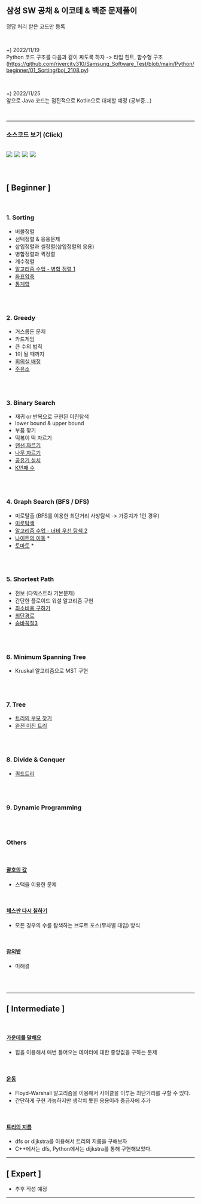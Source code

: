 ## 삼성 SW 공채 & 이코테 & 백준 문제풀이

정답 처리 받은 코드만 등록
   
<br/>

+) 2022/11/19 <br/>
Python 코드 구조를 다음과 같이 짜도록 하자 -> 타입 힌트, 함수형 구조 
(https://github.com/rivercity310/Samsung_Software_Test/blob/main/Python/beginner/01_Sorting/boj_2108.py)

<br/>

+) 2022/11/25 <br/>
앞으로 Java 코드는 점진적으로 Kotlin으로 대체할 예정 (공부중...)

<br/>

---

### 소스코드 보기 (Click) 
[<img src="https://img.shields.io/badge/C++-123456?style=flat&logo=Cplusplus&logoColor=white"/>](https://github.com/rivercity310/Samsung_Software_Test/tree/main/Cpp) [<img src="https://img.shields.io/badge/Java-red?style=flat&logo=OpenJDK&logoColor=white"/>](https://github.com/rivercity310/Samsung_Software_Test/tree/main/Java) [<img src="https://img.shields.io/badge/Python-blue?style=flat&logo=Python&logoColor=white"/>](https://github.com/rivercity310/Samsung_Software_Test/tree/main/Python) [<img src="https://img.shields.io/badge/Kotlin-3b5998?style=flat&logo=Kotlin&logoColor=white"/>](https://github.com/rivercity310/software_test/tree/main/Kotlin/src/main/kotlin)
---
<br/>

## [ Beginner ]  

<br/>

### 1. Sorting
- 버블정렬
- 선택정렬 & 응용문제
- 삽입정렬과 셸정렬(삽입정렬의 응용)
- 병합정렬과 퀵정렬
- 계수정렬
- [알고리즘 수업 - 병합 정렬 1](https://www.acmicpc.net/problem/24060) 
- [좌표압축](https://www.acmicpc.net/problem/18870)
- [통계학](https://www.acmicpc.net/problem/2108) 

<br/><br/>

### 2. Greedy
- 거스름돈 문제
- 카드게임
- 큰 수의 법칙
- 1이 될 때까지
- [회의실 배정](https://www.acmicpc.net/problem/1931)
- [주유소](https://www.acmicpc.net/problem/13305)

<br/><br/>

### 3. Binary Search
- 재귀 or 반복으로 구현된 이진탐색
- lower bound & upper bound
- 부품 찾기
- 떡볶이 떡 자르기
- [랜선 자르기](https://www.acmicpc.net/problem/1654)
- [나무 자르기](https://www.acmicpc.net/problem/2805)
- [공유기 설치](https://www.acmicpc.net/problem/2110)
- [K번째 수](https://www.acmicpc.net/problem/1300)     

<br/><br/>

### 4. Graph Search (BFS / DFS)
- 미로탈출 (BFS를 이용한 최단거리 사방탐색 -> 가중치가 1인 경우)
- [미로탐색](https://www.acmicpc.net/problem/2178)
- [알고리즘 수업 - 너비 우선 탐색 2](https://www.acmicpc.net/problem/24445)
- [나이트의 이동](https://www.acmicpc.net/problem/7562)    *
- [토마토](https://www.acmicpc.net/problem/7576)           *

<br/><br/>

### 5. Shortest Path
- 전보 (다익스트라 기본문제)
- 간단한 플로이드 워셜 알고리즘 구현
- [최소비용 구하기](https://www.acmicpc.net/problem/1916)
- [최단경로](https://www.acmicpc.net/problem/1753)
- [숨바꼭질3](https://www.acmicpc.net/problem/13549)

<br/><br/>

### 6. Minimum Spanning Tree
- Kruskal 알고리즘으로 MST 구현

<br/><br/>

### 7. Tree
- [트리의 부모 찾기](https://www.acmicpc.net/problem/11725)
- [완전 이진 트리](https://www.acmicpc.net/problem/9934)


<br/><br/>

### 8. Divide & Conquer
- [쿼드트리](https://www.acmicpc.net/problem/1992)

<br/><br/>

### 9. Dynamic Programming

<br/><br/>

### Others
<br/>

#### [괄호의 값](https://www.acmicpc.net/problem/2504)
- 스택을 이용한 문제

<br/>

#### [체스판 다시 칠하기](https://www.acmicpc.net/problem/1018)
- 모든 경우의 수를 탐색하는 브루트 포스(무차별 대입) 방식

<br/>

#### [참외밭](https://www.acmicpc.net/problem/2477)
- 미해결


<br/><br/>

--- 

## [ Intermediate ]
<br/>

#### [가운데를 말해요](https://www.acmicpc.net/problem/1655) <br/>
- 힙을 이용해서 매번 들어오는 데이터에 대한 중앙값을 구하는 문제

<br/>

#### [운동](https://www.acmicpc.net/problem/1956)
- Floyd-Warshall 알고리즘을 이용해서 사이클을 이루는 최단거리를 구할 수 있다.
- 간단하게 구현 가능하지만 생각치 못한 응용이라 중급자에 추가

<br/>

#### [트리의 지름](https://www.acmicpc.net/problem/1167)
- dfs or dijkstra를 이용해서 트리의 지름을 구해보자
- C++에서는 dfs, Python에서는 dijkstra를 통해 구현해보았다.

---

## [ Expert ] 
- 추후 작성 예정


---